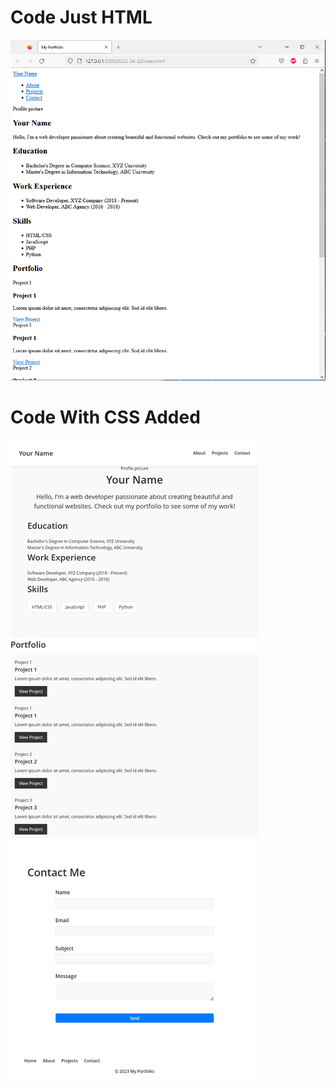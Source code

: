 
# Code Just HTML
![website landing page](https://github.com/curiousabel/Portfolioexamplegpt/blob/main/justhtml.PNG)
# Code With CSS Added
![website landing page](https://github.com/curiousabel/Portfolioexamplegpt/blob/main/withcss.png)

